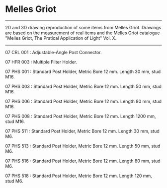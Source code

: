 # Melles Griot
-------

2D and 3D drawing reproduction of some items from Melles Griot.
Drawings are based on the measurement of real items and the Melles Griot catalogue "Melles Griot, The Pratical Application of Light" Vol. X.

-------

07 CRL 001 : Adjustable-Angle Post Connector.

07 HFR 003 : Multiple Filter Holder.

07 PHS 001 : Standard Post Holder, Metric Bore 12 mm. Length 30 mm, stud M16.

07 PHS 003 : Standard Post Holder, Metric Bore 12 mm. Length 50 mm, stud M16.

07 PHS 006 : Standard Post Holder, Metric Bore 12 mm. Length 80 mm, stud M16.

07 PHS 008 : Standard Post Holder, Metric Bore 12 mm. Length 1200 mm, stud M16.

07 PHS 511 : Standard Post Holder, Metric Bore 12 mm. Length 30 mm, stud M6.

07 PHS 513 : Standard Post Holder, Metric Bore 12 mm. Length 50 mm, stud M6.

07 PHS 516 : Standard Post Holder, Metric Bore 12 mm. Length 80 mm, stud M6.

07 PHS 518 : Standard Post Holder, Metric Bore 12 mm. Length 120 mm, stud M6.
